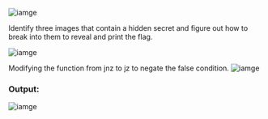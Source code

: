 ![iamge](https://github.com/x03ee/CTF-Writeup/blob/main/2025/TSCCTF%202025/Reverse/Meoware/Chall.PNG)

Identify three images that contain a hidden secret and figure out how to break into them to reveal and print the flag.

![iamge](https://github.com/x03ee/CTF-Writeup/blob/main/2025/TSCCTF%202025/Reverse/Meoware/BinaryNinja.PNG)

Modifying the function from jnz to jz to negate the false condition.
![iamge](https://github.com/x03ee/CTF-Writeup/blob/main/2025/TSCCTF%202025/Reverse/Meoware/Ida.PNG)

### Output:

![iamge](https://github.com/x03ee/CTF-Writeup/blob/main/2025/TSCCTF%202025/Reverse/Meoware/Flag.PNG)
